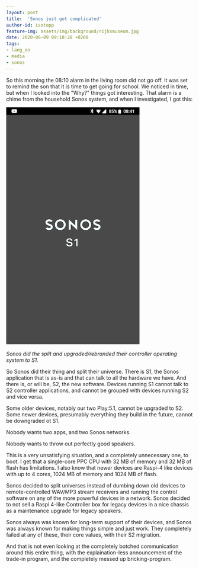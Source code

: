 ```yaml
---
layout: post
title:  'Sonos just got complicated'
author-id: isotopp
feature-img: assets/img/background/rijksmuseum.jpg
date: 2020-06-09 09:18:28 +0200
tags:
- lang_en
- media
- sonos
---
```

So this morning the 08:10 alarm in the living room did not go off. It was set to remind the son that it is time to get going for school. We noticed in time, but when I looked into the "Why?" things got interesting. That alarm is a chime from the household Sonos system, and when I investigated, I got this:

![](/uploads/2020/06/sonos-s1.png)

*Sonos did the split and upgraded/rebranded their controller operating system to S1.*

So Sonos did their thing and split their universe. There is S1, the Sonos application that is as-is and that can talk to all the hardware we have. And there is, or will be, S2, the new software. Devices running S1 cannot talk to S2 controller applications, and cannot be grouped with devices running S2 and vice versa.

Some older devices, notably our two Play:5.1, cannot be upgraded to S2. Some newer devices, presumably everything they build in the future, cannot be downgraded ot S1.

Nobody wants two apps, and two Sonos networks.

Nobody wants to throw out perfectly good speakers.

This is a very unsatisfying situation, and a completely unnecessary one, to boot. I get that a single-core PPC CPU with 32 MB of memory and 32 MB of flash has limitations. I also know that newer devices are Raspi-4 like devices with up to 4 cores, 1024 MB of memory and 1024 MB of flash.

Sonos decided to split universes instead of dumbing down old devices to remote-controlled WAV/MP3 stream receivers and running the control software on any of the more powerful devices in a network. Sonos decided to not sell a Raspi 4-like Controller box for legacy devices in a nice chassis as a maintenance upgrade for legacy speakers.

Sonos always was known for long-term support of their devices, and Sonos was always known for making things simple and just work. They completely failed at any of these, their core values, with their S2 migration.

And that is not even looking at the completely botched communication around this entire thing, with the explaination-less announcement of the trade-in program, and the completely messed up bricking-program.